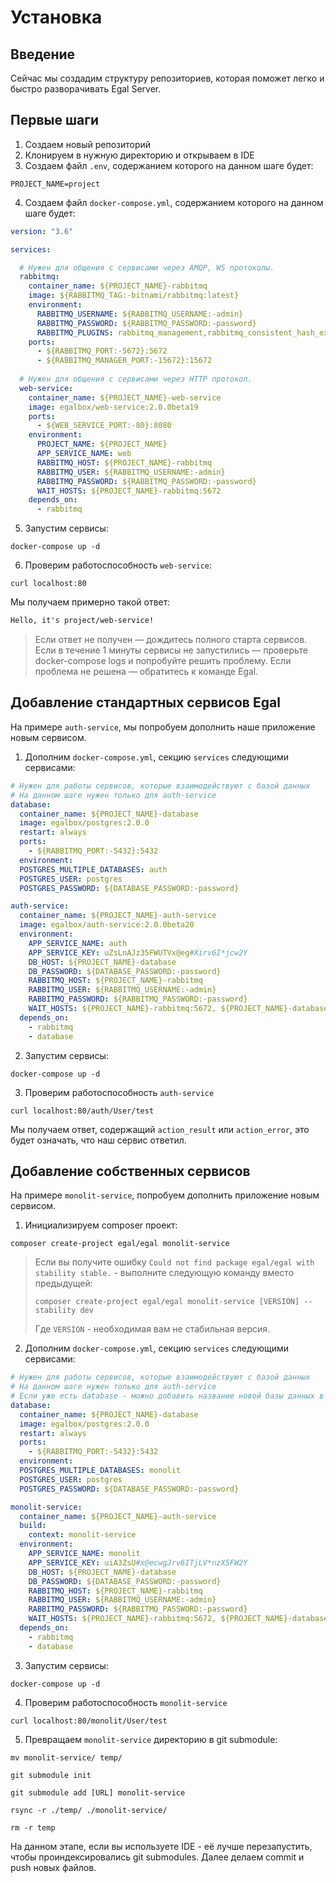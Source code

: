 # Установка

## Введение

Сейчас мы создадим структуру репозиториев, которая поможет легко и быстро разворачивать Egal Server.

## Первые шаги

1. Создаем новый репозиторий
2. Клонируем в нужную директорию и открываем в IDE
3. Создаем файл `.env`, содержанием которого на данном шаге будет:

```dotenv
PROJECT_NAME=project
```

4. Создаем файл `docker-compose.yml`, содержанием которого на данном шаге будет:

```yaml
version: "3.6"

services:

  # Нужен для общения с сервисами через AMQP, WS протоколы. 
  rabbitmq: 
    container_name: ${PROJECT_NAME}-rabbitmq
    image: ${RABBITMQ_TAG:-bitnami/rabbitmq:latest}
    environment:
      RABBITMQ_USERNAME: ${RABBITMQ_USERNAME:-admin}
      RABBITMQ_PASSWORD: ${RABBITMQ_PASSWORD:-password}
      RABBITMQ_PLUGINS: rabbitmq_management,rabbitmq_consistent_hash_exchange
    ports:
      - ${RABBITMQ_PORT:-5672}:5672
      - ${RABBITMQ_MANAGER_PORT:-15672}:15672
      
  # Нужен для общения с сервисами через HTTP протокол.
  web-service: 
    container_name: ${PROJECT_NAME}-web-service
    image: egalbox/web-service:2.0.0beta19
    ports:
      - ${WEB_SERVICE_PORT:-80}:8080
    environment:
      PROJECT_NAME: ${PROJECT_NAME}
      APP_SERVICE_NAME: web
      RABBITMQ_HOST: ${PROJECT_NAME}-rabbitmq
      RABBITMQ_USER: ${RABBITMQ_USERNAME:-admin}
      RABBITMQ_PASSWORD: ${RABBITMQ_PASSWORD:-password}
      WAIT_HOSTS: ${PROJECT_NAME}-rabbitmq:5672
    depends_on:
      - rabbitmq
```

5. Запустим сервисы:

```shell
docker-compose up -d
```

6. Проверим работоспособность `web-service`:

```shell
curl localhost:80
```

Мы получаем примерно такой ответ:

```html
Hello, it's project/web-service!
```

> Если ответ не получен — дождитесь полного старта сервисов.
> Если в течение 1 минуты сервисы не запустились — проверьте docker-compose logs и попробуйте решить проблему.
> Если проблема не решена — обратитесь к команде Egal.

## Добавление стандартных сервисов Egal

На примере `auth-service`, мы попробуем дополнить наше приложение новым сервисом.

1. Дополним `docker-compose.yml`, секцию `services` следующими сервисами:

```yaml
# Нужен для работы сервисов, которые взаимодействуют с базой данных
# На данном шаге нужен только для auth-service
database:
  container_name: ${PROJECT_NAME}-database
  image: egalbox/postgres:2.0.0
  restart: always
  ports:
    - ${RABBITMQ_PORT:-5432}:5432
  environment:
  POSTGRES_MULTIPLE_DATABASES: auth
  POSTGRES_USER: postgres
  POSTGRES_PASSWORD: ${DATABASE_PASSWORD:-password}

auth-service:
  container_name: ${PROJECT_NAME}-auth-service
  image: egalbox/auth-service:2.0.0beta20
  environment:
    APP_SERVICE_NAME: auth
    APP_SERVICE_KEY: uZsLnAJz35FWUTVx@eg#Xirv6I*jcw2Y
    DB_HOST: ${PROJECT_NAME}-database
    DB_PASSWORD: ${DATABASE_PASSWORD:-password}
    RABBITMQ_HOST: ${PROJECT_NAME}-rabbitmq
    RABBITMQ_USER: ${RABBITMQ_USERNAME:-admin}
    RABBITMQ_PASSWORD: ${RABBITMQ_PASSWORD:-password}
    WAIT_HOSTS: ${PROJECT_NAME}-rabbitmq:5672, ${PROJECT_NAME}-database:5432
  depends_on:
    - rabbitmq
    - database
```

2. Запустим сервисы:

```shell
docker-compose up -d
```

3. Проверим работоспособность `auth-service`

```shell
curl localhost:80/auth/User/test
```

Мы получаем ответ, содержащий `action_result` или `action_error`, это будет означать, что наш сервис ответил.

## Добавление собственных сервисов

На примере `monolit-service`, попробуем дополнить приложение новым сервисом.

1. Инициализируем composer проект:

```shell
composer create-project egal/egal monolit-service
```

> Если вы получите ошибку `Could not find package egal/egal with stability stable.` - выполните следующую команду вместо предыдущей:
> ```shell
> composer create-project egal/egal monolit-service [VERSION] --stability dev
> ```
> Где `VERSION` - необходимая вам не стабильная версия.

2. Дополним `docker-compose.yml`, секцию `services` следующими сервисами:

```yaml
# Нужен для работы сервисов, которые взаимодействуют с базой данных
# На данном шаге нужен только для auth-service
# Если уже есть database - можно добавить название новой базы данных в POSTGRES_MULTIPLE_DATABASES переменной через запятую
database:
  container_name: ${PROJECT_NAME}-database
  image: egalbox/postgres:2.0.0
  restart: always
  ports:
    - ${RABBITMQ_PORT:-5432}:5432
  environment:
  POSTGRES_MULTIPLE_DATABASES: monolit
  POSTGRES_USER: postgres
  POSTGRES_PASSWORD: ${DATABASE_PASSWORD:-password}

monolit-service:
  container_name: ${PROJECT_NAME}-auth-service
  build:
    context: monolit-service
  environment:
    APP_SERVICE_NAME: monolit
    APP_SERVICE_KEY: uiA3ZsU#x@ecwgJrv6ITjLV*nzX5FW2Y
    DB_HOST: ${PROJECT_NAME}-database
    DB_PASSWORD: ${DATABASE_PASSWORD:-password}
    RABBITMQ_HOST: ${PROJECT_NAME}-rabbitmq
    RABBITMQ_USER: ${RABBITMQ_USERNAME:-admin}
    RABBITMQ_PASSWORD: ${RABBITMQ_PASSWORD:-password}
    WAIT_HOSTS: ${PROJECT_NAME}-rabbitmq:5672, ${PROJECT_NAME}-database:5432
  depends_on:
    - rabbitmq
    - database
```

3. Запустим сервисы:

```shell
docker-compose up -d
```

4. Проверим работоспособность `monolit-service`

```shell
curl localhost:80/monolit/User/test
```

5. Превращаем `monolit-service` директорию в git submodule:

```shell
mv monolit-service/ temp/
```

```shell
git submodule init
```

```shell
git submodule add [URL] monolit-service
```

```shell
rsync -r ./temp/ ./monolit-service/
```

```shell
rm -r temp
```

На данном этапе, если вы используете IDE - её лучше перезапустить, чтобы проиндексировались git submodules.
Далее делаем commit и push новых файлов.
